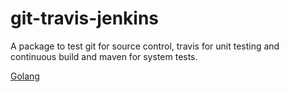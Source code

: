 # git-travis-jenkins

A package to test git for source control, travis for unit testing and continuous build and maven for system tests.

<a href="https://golang.org/" target="_blank">Golang</a>

